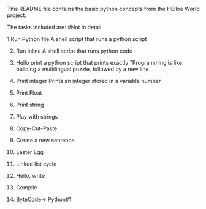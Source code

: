 This README file contains the basic python concepts
from the HElloe World project.

The tasks included are:
#Not in detail

1.Run Python file
A shell script that runs a python script

2. Run inline
A shell script that runs python code

3. Hello print
a python script that prints exactly "Programming is like building
a multilingual puzzle, followed by a new line

4. Print integer
Prints an integer stored in a variable number

5. Print Float

6. Print string

7. Play with strings

8. Copy-Cut-Paste

9. Create a new sentence

10. Easter Egg

11. Linked list cycle

12. Hello, write

13. Compile

14. ByteCode-> Python#1

